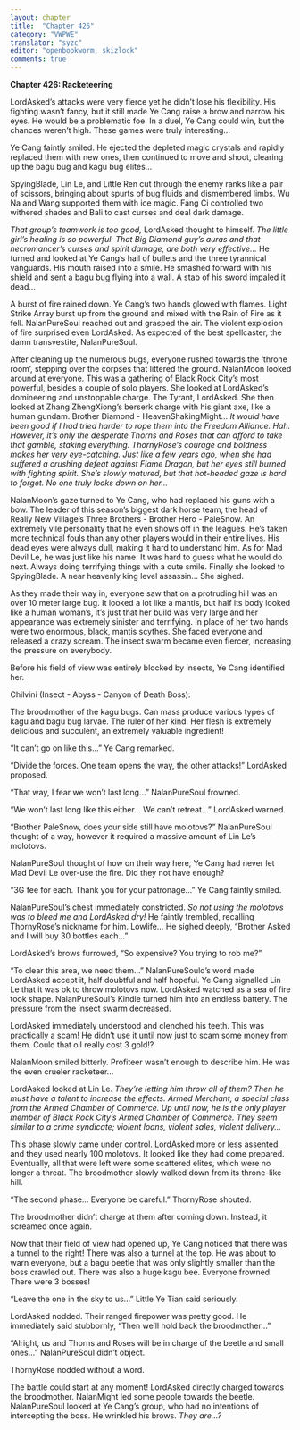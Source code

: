 ```yaml
---
layout: chapter
title:  "Chapter 426"
category: "VWPWE"
translator: "syzc"
editor: "openbookworm, skizlock"
comments: true
---
```


**Chapter 426: Racketeering**

LordAsked’s attacks were very fierce yet he didn’t lose his flexibility. His fighting wasn’t fancy, but it still made Ye Cang raise a brow and narrow his eyes. He would be a problematic foe. In a duel, Ye Cang could win, but the chances weren’t high. These games were truly interesting...

Ye Cang faintly smiled. He ejected the depleted magic crystals and rapidly replaced them with new ones, then continued to move and shoot, clearing up the bagu bug and kagu bug elites...

SpyingBlade, Lin Le, and Little Ren cut through the enemy ranks like a pair of scissors, bringing about spurts of bug fluids and dismembered limbs. Wu Na and Wang supported them with ice magic. Fang Ci controlled two withered shades and Bali to cast curses and deal dark damage.

*That group’s teamwork is too good,* LordAsked thought to himself. *The little girl’s healing is so powerful. That Big Diamond guy’s auras and that necromancer’s curses and spirit damage, are both very effective...* He turned and looked at Ye Cang’s hail of bullets and the three tyrannical vanguards. His mouth raised into a smile. He smashed forward with his shield and sent a bagu bug flying into a wall. A stab of his sword impaled it dead...

A burst of fire rained down. Ye Cang’s two hands glowed with flames. Light Strike Array burst up from the ground and mixed with the Rain of Fire as it fell. NalanPureSoul reached out and grasped the air. The violent explosion of fire surprised even LordAsked. As expected of the best spellcaster, the damn transvestite, NalanPureSoul.

After cleaning up the numerous bugs, everyone rushed towards the ‘throne room’, stepping over the corpses that littered the ground. NalanMoon looked around at everyone. This was a gathering of Black Rock City’s most powerful, besides a couple of solo players. She looked at LordAsked’s domineering and unstoppable charge. The Tyrant, LordAsked. She then looked at Zhang ZhengXiong’s berserk charge with his giant axe, like a human gundam. Brother Diamond - HeavenShakingMight… *It would have been good if I had tried harder to rope them into the Freedom Alliance. Hah. However, it’s only the desperate Thorns and Roses that can afford to take that gamble, staking everything. ThornyRose’s courage and boldness makes her very eye-catching. Just like a few years ago, when she had suffered a crushing defeat against Flame Dragon, but her eyes still burned with fighting spirit. She’s slowly matured, but that hot-headed gaze is hard to forget. No one truly looks down on her...*

NalanMoon’s gaze turned to Ye Cang, who had replaced his guns with a bow. The leader of this season’s biggest dark horse team, the head of Really New Village’s Three Brothers - Brother Hero - PaleSnow. An extremely vile personality that he even shows off in the leagues. He’s taken more technical fouls than any other players would in their entire lives. His dead eyes were always dull, making it hard to understand him. As for Mad Devil Le, he was just like his name. It was hard to guess what he would do next. Always doing terrifying things with a cute smile. Finally she looked to SpyingBlade. A near heavenly king level assassin… She sighed.

As they made their way in, everyone saw that on a protruding hill was an over 10 meter large bug. It looked a lot like a mantis, but half its body looked like a human woman’s, it’s just that her build was very large and her appearance was extremely sinister and terrifying. In place of her two hands were two enormous, black, mantis scythes. She faced everyone and released a crazy scream. The insect swarm became even fiercer, increasing the pressure on everybody.

Before his field of view was entirely blocked by insects, Ye Cang identified her.

Chilvini (Insect - Abyss - Canyon of Death Boss): 

The broodmother of the kagu bugs. Can mass produce various types of kagu and bagu bug larvae. The ruler of her kind. Her flesh is extremely delicious and succulent, an extremely valuable ingredient!

“It can’t go on like this...” Ye Cang remarked.

“Divide the forces. One team opens the way, the other attacks!” LordAsked proposed.

“That way, I fear we won’t last long...” NalanPureSoul frowned.

“We won’t last long like this either… We can’t retreat...” LordAsked warned.

“Brother PaleSnow, does your side still have molotovs?” NalanPureSoul thought of a way, however it required a massive amount of Lin Le’s molotovs.

NalanPureSoul thought of how on their way here, Ye Cang had never let Mad Devil Le over-use the fire. Did they not have enough?

“3G fee for each. Thank you for your patronage...” Ye Cang faintly smiled. 

NalanPureSoul’s chest immediately constricted. *So not using the molotovs was to bleed me and LordAsked dry!* He faintly trembled, recalling ThornyRose’s nickname for him. Lowlife… He sighed deeply, “Brother Asked and I will buy 30 bottles each...”

LordAsked’s brows furrowed, “So expensive? You trying to rob me?”

“To clear this area, we need them...” NalanPureSould’s word made LordAsked accept it, half doubtful and half hopeful. Ye Cang signalled Lin Le that it was ok to throw molotovs now. LordAsked watched as a sea of fire took shape. NalanPureSoul’s Kindle turned him into an endless battery. The pressure from the insect swarm decreased.

LordAsked immediately understood and clenched his teeth. This was practically a scam! He didn’t use it until now just to scam some money from them. Could that oil really cost 3 gold!? 

NalanMoon smiled bitterly. Profiteer wasn’t enough to describe him. He was the even crueler racketeer...

LordAsked looked at Lin Le. *They’re letting him throw all of them? Then he must have a talent to increase the effects. Armed Merchant, a special class from the Armed Chamber of Commerce. Up until now, he is the only player member of Black Rock City’s Armed Chamber of Commerce. They seem similar to a crime syndicate; violent loans, violent sales, violent delivery...*

This phase slowly came under control. LordAsked more or less assented, and they used nearly 100 molotovs. It looked like they had come prepared. Eventually, all that were left were some scattered elites, which were no longer a threat. The broodmother slowly walked down from its throne-like hill.

“The second phase… Everyone be careful.” ThornyRose shouted.

The broodmother didn’t charge at them after coming down. Instead, it screamed once again.

Now that their field of view had opened up, Ye Cang noticed that there was a tunnel to the right! There was also a tunnel at the top. He was about to warn everyone, but a bagu beetle that was only slightly smaller than the boss crawled out. There was also a huge kagu bee. Everyone frowned. There were 3 bosses!

“Leave the one in the sky to us...” Little Ye Tian said seriously.

LordAsked nodded. Their ranged firepower was pretty good. He immediately said stubbornly, “Then we’ll hold back the broodmother...” 

“Alright, us and Thorns and Roses will be in charge of the beetle and small ones...” NalanPureSoul didn’t object.

ThornyRose nodded without a word.

The battle could start at any moment! LordAsked directly charged towards the broodmother. NalanMight led some people towards the beetle. NalanPureSoul looked at Ye Cang’s group, who had no intentions of intercepting the boss. He wrinkled his brows. *They are…?*
